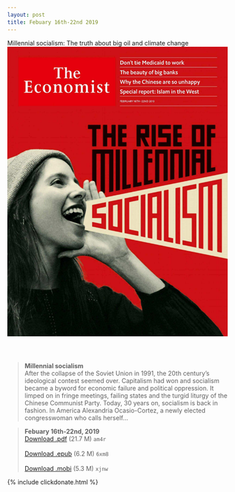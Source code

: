```yaml
---
layout: post
title: Febuary 16th-22nd 2019
---
```


<div class="message">
	Millennial socialism: The truth about big oil and climate change
</div>

<header class="xmas">
<div class="cover upload">
<img src="/public/img/the-economist/img_2019.02.16.jpg" />
</div>
</header>
<!--more-->

> **Millennial socialism** <br/>
After the collapse of the Soviet Union in 1991, the 20th century’s ideological contest seemed over. Capitalism had won and socialism became a byword for economic failure and political oppression. It limped on in fringe meetings, failing states and the turgid liturgy of the Chinese Communist Party. Today, 30 years on, socialism is back in fashion. In America Alexandria Ocasio-Cortez, a newly elected congresswoman who calls herself... 

> **Febuary 16th-22nd, 2019**<br/>
[Download .pdf](https://pan.baidu.com/s/1-r86BqfxVAkgvXAIlLL5xA) (21.7 M)
`am4r` <br/><br/>
[Download .epub](https://pan.baidu.com/s/1Qvxfbnp5WfIQ_BMwQ0oWQA) (6.2 M)
`6xm8` <br/><br/>
[Download .mobi](https://pan.baidu.com/s/1TIxfe_2f3alrdQpzGXpLmg) (5.3 M)
`xjnw`

{% include clickdonate.html %}
